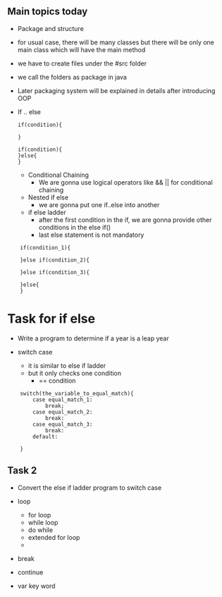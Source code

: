 ## Main topics today

- Package and structure

- for usual case, there will be many classes but there will be only one main class which will have the main method
- we have to create files under the #src folder
- we call the folders as package in java
- Later packaging system will be explained in details after introducing OOP

- If .. else
  ```
  if(condition){
  
  }

  if(condition){
  }else{
  }

  ```
    - Conditional Chaining
        - We are gonna use logical operators like && ||  for conditional chaining
    - Nested if else
        - we are gonna put one if..else into another
    - if else ladder
        - after the first condition in the if, we are gonna provide other conditions in the else if()
        - last else statement is not mandatory
```
	if(condition_1){
	
	}else if(condition_2){
	
	}else if(condition_3){
	
	}else{
	}
```

# Task for if else
- Write a program to determine if a year is a leap year

- switch case
    - it is similar to else if ladder
    - but it only checks one condition
        - == condition
```
	switch(the_variable_to_equal_match){
		case equal_match_1:
			break;
		case equal_match_2:
			break:
		case equal_match_3:
			break:
		default:
			
	}
```

## Task 2
- Convert the else if ladder program to switch case

- loop
    - for loop
    - while loop
    - do while
    - extended for loop
    -
- break
- continue
- var key word
